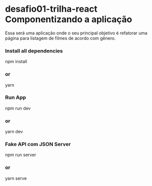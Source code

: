# desafio01-trilha-react Componentizando a aplicação

Essa será uma aplicação onde o seu principal objetivo é refatorar uma página para listagem de filmes de acordo com gênero.

### Install all dependencies

npm install
### or
yarn 



### Run App
npm run dev
### or
yarn dev

### Fake API com JSON Server
npm run server
### or
yarn serve


